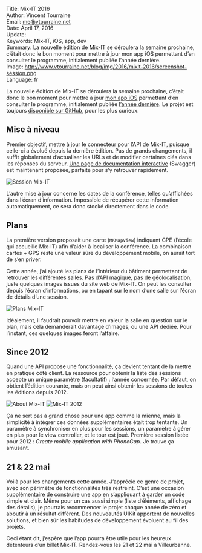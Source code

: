 Title:     Mix-IT 2016  
Author:    Vincent Tourraine  
Email:     me@vtourraine.net  
Date:      April 17, 2016  
Update:   
Keywords:  Mix-IT, iOS, app, dev  
Summary:   La nouvelle édition de Mix-IT se déroulera la semaine prochaine, c’était donc le bon moment pour mettre à jour mon app iOS permettant d’en consulter le programme, initialement publiée l’année dernière.  
Image:     http://www.vtourraine.net/blog/img/2016/mixit-2016/screenshot-session.png  
Language:  fr  


La nouvelle édition de Mix-IT se déroulera la semaine prochaine, c’était donc le bon moment pour mettre à jour [mon app iOS](https://itunes.apple.com/app/mix-it/id982003173?mt=8) permettant d’en consulter le programme, initialement publiée [l’année dernière](http://www.vtourraine.net/blog/2015/app-mixit). Le projet est toujours [disponible sur GitHub](https://github.com/vtourraine/mixit), pour les plus curieux.


## Mise à niveau

Premier objectif, mettre à jour le connecteur pour l’API de Mix-IT, puisque celle-ci a évolué depuis la dernière édition. Pas de grands changements, il suffit globalement d’actualiser les URLs et de modifier certaines clés dans les réponses du serveur. [Une page de documentation interactive](https://www.mix-it.fr/swagger-ui.html) (Swagger) est maintenant proposée, parfaite pour s’y retrouver rapidement.

![Session Mix-IT](http://www.vtourraine.net/blog/img/2016/mixit-2016/screenshot-session.png)

L’autre mise à jour concerne les dates de la conférence, telles qu’affichées dans l’écran d’information. Impossible de récupérer cette information automatiquement, ce sera donc stocké directement dans le code.


## Plans

La première version proposait une carte (`MKMapView`) indiquant CPE (l’école qui accueille Mix-IT) afin d’aider à localiser la conférence. La combinaison cartes + GPS reste une valeur sûre du développement mobile, on aurait tort de s’en priver.

Cette année, j’ai ajouté les plans de l’intérieur du bâtiment permettant de retrouver les différentes salles. Pas d’API magique, pas de géolocalisation, juste quelques images issues du site web de Mix-IT. On peut les consulter depuis l’écran d’informations, ou en tapant sur le nom d’une salle sur l’écran de détails d’une session. 

![Plans Mix-IT](http://www.vtourraine.net/blog/img/2016/mixit-2016/screenshot-plans.png)

Idéalement, il faudrait pouvoir mettre en valeur la salle en question sur le plan, mais cela demanderait davantage d’images, ou une API dédiée. Pour l’instant, ces quelques images feront l’affaire.


## Since 2012

Quand une API propose une fonctionnalité, ça devient tentant de la mettre en pratique côté client. La ressource pour obtenir la liste des sessions accepte un unique paramètre (facultatif) : l’année concernée. Par défaut, on obtient l’édition courante, mais on peut ainsi obtenir les sessions de toutes les éditions depuis 2012.

![About Mix-IT](http://www.vtourraine.net/blog/img/2016/mixit-2016/screenshot-about.png) ![Mix-IT 2012](http://www.vtourraine.net/blog/img/2016/mixit-2016/screenshot-2012.png)

Ça ne sert pas à grand chose pour une app comme la mienne, mais la simplicité à intégrer ces données supplémentaires était trop tentante. Un paramètre à synchroniser en plus pour les sessions, un paramètre à gérer en plus pour le view controller, et le tour est joué. Première session listée pour 2012 : _Create mobile application with PhoneGap_. Je trouve ça amusant.


## 21 & 22 mai

Voilà pour les changements cette année. J’apprécie ce genre de projet, avec son périmètre de fonctionnalités très restreint. C’est une occasion supplémentaire de construire une app en s’appliquant à garder un code simple et clair. Même pour un cas aussi simple (liste d’éléments, affichage des détails), je pourrais recommencer le projet chaque année de zéro et aboutir à un résultat différent. Des nouveautés UIKit apportent de nouvelles solutions, et bien sûr les habitudes de développement évoluent au fil des projets. 

Ceci étant dit, j’espère que l’app pourra être utile pour les heureux détenteurs d’un billet Mix-IT. Rendez-vous les 21 et 22 mai à Villeurbanne.
